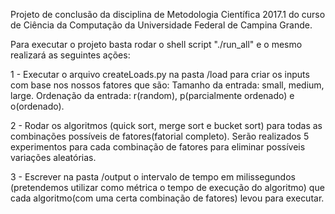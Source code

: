 Projeto de conclusão da disciplina de Metodologia Científica 2017.1 do curso de Ciência da Computação da Universidade Federal de Campina Grande.

Para executar o projeto basta rodar o shell script "./run_all" e o mesmo realizará as seguintes ações:

1 - Executar o arquivo createLoads.py na pasta /load para criar os inputs com base nos nossos fatores que são:
Tamanho da entrada: small, medium, large.
Ordenação da entrada: r(random), p(parcialmente ordenado) e o(ordenado).

2 - Rodar os algoritmos (quick sort, merge sort e bucket sort) para todas as combinações possíveis de fatores(fatorial completo). Serão realizados 5 experimentos para cada combinação de fatores para eliminar possíveis variações aleatórias.

3 - Escrever na pasta /output o intervalo de tempo em milissegundos (pretendemos utilizar como métrica o tempo de execução do algoritmo) que cada algoritmo(com uma certa combinação de fatores) levou para executar.
